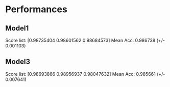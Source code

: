 # Performances

## Model1

Score list:  [0.98735404 0.98601562 0.98684573]
Mean Acc: 0.986738 (+/- 0.001103)

## Model3

Score list:  [0.98693866 0.98956937 0.98047632]
Mean Acc: 0.985661 (+/- 0.007641)
